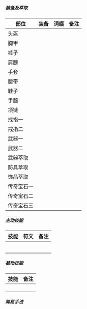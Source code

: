 ###

##### 装备及萃取

|  部位 | 装备 | 词缀 | 备注 |
|  ---- | ---- | ---- | ---- |
| 头盔 |  |  |  |
| 胸甲 |  |  |  |
| 裤子 |  |  |  |
| 肩膀 |  |  |  |
| 手套 |  |  |  |
| 腰带 |  |  |  |
| 鞋子 |  |  |  |
| 手腕 |  |  |  |
| 项链 |  |  |  |
| 戒指一 |  |  |  |
| 戒指二 |  |  |  |
| 武器一 |  |  |  |
| 武器二 |  |  |  |
| 武器萃取 |  |  |  |
| 防具萃取 |  |  |  |
| 饰品萃取 |  |  |  |
| 传奇宝石一 |  |  |  |
| 传奇宝石二 |  |  |  |
| 传奇宝石三 |  |  |  |

##### 主动技能

| 技能 | 符文 | 备注 |
| ---- | ---- | ---- |
|  |  |  |
|  |  |  |
|  |  |  |
|  |  |  |
|  |  |  |
|  |  |  |


##### 被动技能

| 技能 | 备注 |
| ---- | ---- |
|  |  |
|  |  |
|  |  |
|  |  |

##### 简易手法
